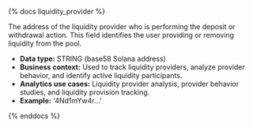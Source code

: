 {% docs liquidity_provider %}

The address of the liquidity provider who is performing the deposit or withdrawal action. This field identifies the user providing or removing liquidity from the pool.

- **Data type:** STRING (base58 Solana address)
- **Business context:** Used to track liquidity providers, analyze provider behavior, and identify active liquidity participants.
- **Analytics use cases:** Liquidity provider analysis, provider behavior studies, and liquidity provision tracking.
- **Example:** '4Nd1mYw4r...'

{% enddocs %}